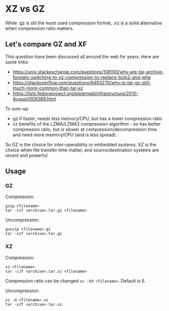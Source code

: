 # XZ vs GZ

While .gz is stil the most used compression format, .xz is a solid 
alternative when compression ratio matters.

## Let's compare GZ and XF

This question have been discussed all around the web for years. Here are 
some links:

* https://unix.stackexchange.com/questions/108100/why-are-tar-archive-formats-switching-to-xz-compression-to-replace-bzip2-and-wha
* https://stackoverflow.com/questions/6493270/why-is-tar-gz-still-much-more-common-than-tar-xz
* https://lists.fedoraproject.org/pipermail/infrastructure/2010-August/009389.html

To sum-up:

* gz if faster, needs less memory/CPU, but has a lower compression 
ratio
* xz benefits of the LZMA/LZMA2 compression algorithm - so has better 
compression ratio, but is slower at compression/decompression time and 
need more memory/CPU (and is less spread).

So GZ is the choice for inter-operability or embedded systems. XZ is the 
choice when file transfer time matter, and source/destination systems 
are recent and powerful.

## Usage

### GZ
Compression:
```
gzip <filename>
tar -czf <archive>.tar.gz <filename>
```

Uncompression:
```
gunzip <filename>.gz
tar -xzf <archive>.tar.gz
```

### XZ
Compression:
```
xz <filename>
tar -cJf <archive>.tar.xz <filename>
```
Compression ratio can be changed `xz -k9 <filename>`. Default is 6.

Uncompression:
```
xz -d <filename>.xz
tar -xJf <archive>.tar.xz
```

